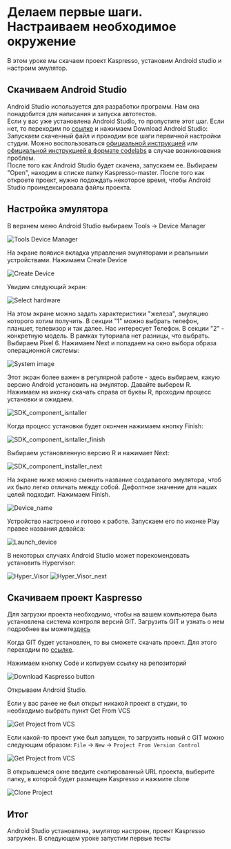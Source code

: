# Делаем первые шаги. Настраиваем необходимое окружение

В этом уроке мы скачаем проект Kaspresso, установим Android studio и настроим эмулятор.

## Скачиваем Android Studio
Android Studio используется для разработки программ. Нам она понадобится для написания и запуска автотестов.
<br>Если у вас уже установлена Android Studio, то пропустите этот шаг. Если нет, то переходим по [ссылке](https://developer.android.com/studio) и нажимаем Download Android Studio:
<br>Запускаем скаченный файл и проходим все шаги первичной настройки студии. Можно воспользоваться [официальной инструкцией](https://developer.android.com/studio/install) или [официальной инструкцией в формате codelabs](https://developer.android.com/codelabs/basic-android-kotlin-compose-install-android-studio#0) в случае возникновения проблем.
<br>После того как Android Studio будет скачена, запускаем ее. Выбираем "Open", находим в списке папку Kaspresso-master. После того как откроете проект, нужно подождать некоторое время, чтобы Android Studio проиндексировала файлы проекта.

## Настройка эмулятора
В верхнем меню Android Studio выбираем Tools -> Device Manager

<img src="../images/Download_Kaspresso_project_and_Android_studio/Tools_Device_Manager.png" alt="Tools Device Manager"/>

На экране появися вкладка управления эмуляторами и реальными устройствами. Нажимаем Create Device

<img src="../images/Download_Kaspresso_project_and_Android_studio/Create_device.png" alt="Create Device"/>

Увидим следующий экран:

<img src="../images/Download_Kaspresso_project_and_Android_studio/Select_hardware.png" alt="Select hardware"/>

На этом экране можно задать характеристики "железа", эмуляцию которого хотим получить. В секции "1" можно выбрать телефон, планшет, телевизор и так далее. Нас интересует Телефон. В секции "2" - конкретную модель. В рамках туториала нет разницы, что выбрать. Выбираем Pixel 6. Нажимаем Next и попадаем на окно выбора образа операционной системы:

<img src="../images/Download_Kaspresso_project_and_Android_studio/System_Image.png" alt="System image"/>

Этот экран более важен в регулярной работе - здесь выбираем, какую версию Android установить на эмулятор. Давайте выберем R. Нажимаем на иконку скачать справа от буквы R, проходим процесс установки и ожидаем.

<img src="../images/Download_Kaspresso_project_and_Android_studio/SDK_component_isntaller.png" alt="SDK_component_isntaller"/>

Когда процесс установки будет окончен нажимаем кнопку Finish:

<img src="../images/Download_Kaspresso_project_and_Android_studio/SDK_component_installer_finish.png" alt="SDK_component_isntaller_finish"/>

Выбираем установленную версию R и нажимает Next:

<img src="../images/Download_Kaspresso_project_and_Android_studio/SDK_component_installer_next.png" alt="SDK_component_installer_next"/>

На экране ниже можно сменить название создаваеого эмулятора, чтоб их было легко отличать между собой. Дефолтное значение для наших целей подходит. Нажимаем Finish.

<img src="../images/Download_Kaspresso_project_and_Android_studio/Device_name.png" alt="Device_name"/>

Устройство настроено и готово к работе. Запускаем его по иконке Play правее названия девайса:

<img src="../images/Download_Kaspresso_project_and_Android_studio/Launch_device.png" alt="Launch_device"/>

В некоторых случаях Android Studio может порекомендовать установить Hypervisor:

<img src="../images/Download_Kaspresso_project_and_Android_studio/Hyper_Visor.png" alt="Hyper_Visor"/>

<img src="../images/Download_Kaspresso_project_and_Android_studio/Hyper_Visor_next.png" alt="Hyper_Visor_next"/>

## Скачиваем проект Kaspresso

Для загрузки проекта необходимо, чтобы на вашем компьютера была установлена система контроля версий GIT. Загрузить GIT и узнать о нем подробнее вы можете[здесь](https://git-scm.com/) 

Когда GIT будет установлен, то вы сможете скачать проект. Для этого переходим по [ссылке](https://github.com/KasperskyLab/Kaspresso). 

Нажимаем кнопку Code и копируем ссылку на репозиторий

<img src="../images/Download_Kaspresso_project_and_Android_studio/download_by_git.png" alt="Download Kaspresso button"/>

Открываем Android Studio.

Если у вас ранее не был открыт никакой проект в студии, то необходимо выбрать пункт Get From VCS

<img src="../images/Download_Kaspresso_project_and_Android_studio/get_from_vcs.png" alt="Get Project from VCS"/>

Если какой-то проект уже был запущен, то загрузить новый с GIT можно следующим образом: `File` -> `New` -> `Project From Version Control`

<img src="../images/Download_Kaspresso_project_and_Android_studio/new_project_from_vcs.png" alt="Get Project from VCS"/>

В открывшемся окне введите скопированный URL проекта, выберите папку, в которой будет размещен Kaspresso и нажмите clone

<img src="../images/Download_Kaspresso_project_and_Android_studio/clone_project.png" alt="Clone Project"/>


## Итог

Android Studio установлена, эмулятор настроен, проект Kaspresso загружен. В следующем уроке запустим первые тесты
